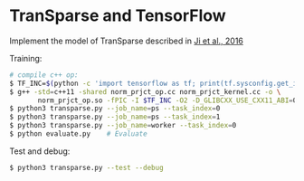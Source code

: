 # TranSparse and TensorFlow
Implement the model of TranSparse described in  [Ji et al., 2016](http://www.aaai.org/ocs/index.php/AAAI/AAAI16/paper/download/11982/11693)

Training:
```bash
# compile c++ op:
$ TF_INC=$(python -c 'import tensorflow as tf; print(tf.sysconfig.get_include())')
$ g++ -std=c++11 -shared norm_prjct_op.cc norm_prjct_kernel.cc -o \
       norm_prjct_op.so -fPIC -I $TF_INC -O2 -D_GLIBCXX_USE_CXX11_ABI=0
$ python3 transparse.py --job_name=ps --task_index=0
$ python3 transparse.py --job_name=ps --task_index=1
$ python3 transparse.py --job_name=worker --task_index=0
$ python evaluate.py    # Evaluate
```

Test and debug:
```bash
$ python3 transparse.py --test --debug
```
